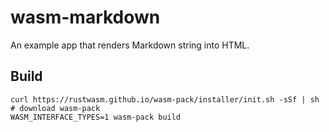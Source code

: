 # wasm-markdown

An example app that renders Markdown string into HTML.

## Build

```
curl https://rustwasm.github.io/wasm-pack/installer/init.sh -sSf | sh # download wasm-pack
WASM_INTERFACE_TYPES=1 wasm-pack build
```
